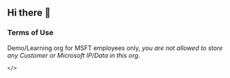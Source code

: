 ## Hi there 👋

### Terms of Use


Demo/Learning org for MSFT employees only, *you are not allowed to store any Customer or Microsoft IP/Data in this org*.

`</>` 
